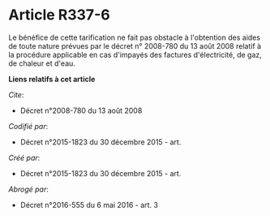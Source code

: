# Article R337-6

Le bénéfice de cette tarification ne fait pas obstacle à l'obtention des aides de toute nature prévues par le décret n°
2008-780 du 13 août 2008 relatif à la procédure applicable en cas d'impayés des factures d'électricité, de gaz, de chaleur et
d'eau.

**Liens relatifs à cet article**

_Cite_:

  - Décret n°2008-780 du 13 août 2008

_Codifié par_:

  - Décret n°2015-1823 du 30 décembre 2015 - art.

_Créé par_:

  - Décret n°2015-1823 du 30 décembre 2015 - art.

_Abrogé par_:

  - Décret n°2016-555 du 6 mai 2016 - art. 3

